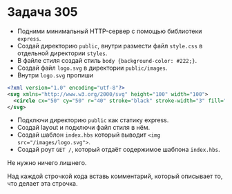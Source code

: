# Задача 305

* Подними минимальный HTTP-сервер с помощью библиотеки `express`.
* Создай директорию `public`, внутри размести файл `style.css` в отдельной директории `styles`.
* В файле стиля создай стиль `body {background-color: #222;}`.
* Создай файл `logo.svg` в директории `public/images`.
* Внутри `logo.svg` пропиши
```xml
<?xml version="1.0" encoding="utf-8"?>
<svg xmlns="http://www.w3.org/2000/svg" height="100" width="100">
  <circle cx="50" cy="50" r="40" stroke="black" stroke-width="3" fill="red" />
</svg>
```
* Подключи директорию `public` как статику express.
* Создай layout и подключи файл стиля в нём.
* Создай шаблон `index.hbs` который выводит `<img src="/images/logo.svg">`.
* Создай роут `GET /`, который отдаёт содержимое шаблона `index.hbs`.

Не нужно ничего лишнего.

Над каждой строчкой кода вставь комментарий, который описывает то, что делает эта строчка.
